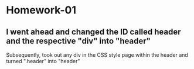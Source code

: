 # Homework-01
## I went ahead and changed the ID called header and the respective "div" into "header"
Subsequently, took out any div in the CSS style page within the header and turned ".header" into "header"
